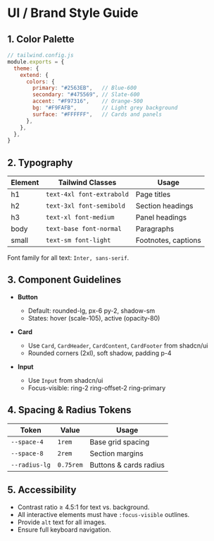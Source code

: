 # UI / Brand Style Guide

## 1. Color Palette

```javascript
// tailwind.config.js
module.exports = {
  theme: {
    extend: {
      colors: {
        primary: "#2563EB",   // Blue-600
        secondary: "#475569", // Slate-600
        accent: "#F97316",    // Orange-500
        bg: "#F9FAFB",        // Light grey background
        surface: "#FFFFFF",   // Cards and panels
      },
    },
  },
}
````

## 2. Typography

| Element | Tailwind Classes          | Usage               |
| ------- | ------------------------- | ------------------- |
| h1      | `text-4xl font-extrabold` | Page titles         |
| h2      | `text-3xl font-semibold`  | Section headings    |
| h3      | `text-xl font-medium`     | Panel headings      |
| body    | `text-base font-normal`   | Paragraphs          |
| small   | `text-sm font-light`      | Footnotes, captions |

Font family for all text: `Inter, sans-serif`.

## 3. Component Guidelines

* **Button**

  * Default: rounded-lg, px-6 py-2, shadow-sm
  * States: hover (scale-105), active (opacity-80)

* **Card**

  * Use `Card`, `CardHeader`, `CardContent`, `CardFooter` from shadcn/ui
  * Rounded corners (2xl), soft shadow, padding p-4

* **Input**

  * Use `Input` from shadcn/ui
  * Focus-visible: ring-2 ring-offset-2 ring-primary

## 4. Spacing & Radius Tokens

| Token         | Value     | Usage                  |
| ------------- | --------- | ---------------------- |
| `--space-4`   | `1rem`    | Base grid spacing      |
| `--space-8`   | `2rem`    | Section margins        |
| `--radius-lg` | `0.75rem` | Buttons & cards radius |

## 5. Accessibility

* Contrast ratio ≥ 4.5:1 for text vs. background.
* All interactive elements must have `:focus-visible` outlines.
* Provide `alt` text for all images.
* Ensure full keyboard navigation.